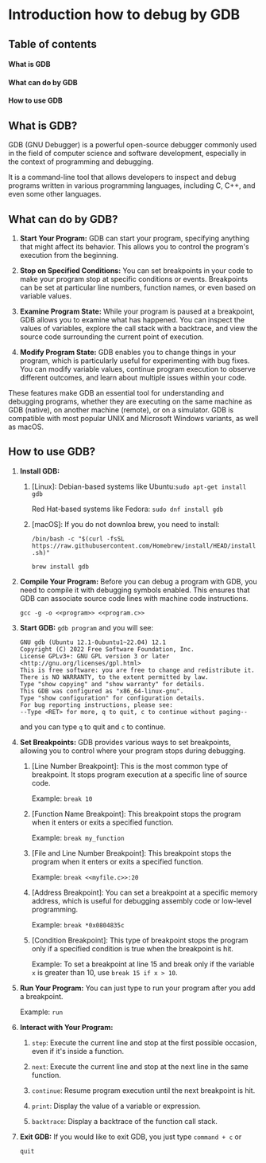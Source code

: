 # Introduction how to debug by GDB

## Table of contents

#### What is GDB
#### What can do by GDB
#### How to use GDB


## What is GDB?
GDB (GNU Debugger) is a powerful open-source debugger commonly used in the field of computer science and software development, especially in the context of programming and debugging. 

It is a command-line tool that allows developers to inspect and debug programs written in various programming languages, including C, C++, and even some other languages.


## What can do by GDB?

1. **Start Your Program:**
    GDB can start your program, specifying anything that might affect its behavior. This allows you to control the program's execution from the beginning.

2. **Stop on Specified Conditions:**
    You can set breakpoints in your code to make your program stop at specific conditions or events. Breakpoints can be set at particular line numbers, function names, or even based on variable values.

2. **Examine Program State:**
    While your program is paused at a breakpoint, GDB allows you to examine what has happened. You can inspect the values of variables, explore the call stack with a backtrace, and view the source code surrounding the current point of execution.

3. **Modify Program State:**
    GDB enables you to change things in your program, which is particularly useful for experimenting with bug fixes. You can modify variable values, continue program execution to observe different outcomes, and learn about multiple issues within your code.

These features make GDB an essential tool for understanding and debugging programs, whether they are executing on the same machine as GDB (native), on another machine (remote), or on a simulator. GDB is compatible with most popular UNIX and Microsoft Windows variants, as well as macOS.



## How to use GDB?

1. **Install GDB:**
    1. [Linux]: 
        Debian-based systems like Ubuntu:`sudo apt-get install gdb`

        Red Hat-based systems like Fedora: `sudo dnf install gdb`

    2. [macOS]: 
        If you do not downloa brew, you need to install:
        
        `/bin/bash -c "$(curl -fsSL https://raw.githubusercontent.com/Homebrew/install/HEAD/install.sh)"`

        `brew install gdb`

2. **Compile Your Program:**
    Before you can debug a program with GDB, you need to compile it with debugging symbols enabled. This ensures that GDB can associate source code lines with machine code instructions.

    `gcc -g -o <<program>> <<program.c>>`

3. **Start GDB:**
    `gdb program` and you will see:

    ```
    GNU gdb (Ubuntu 12.1-0ubuntu1~22.04) 12.1
    Copyright (C) 2022 Free Software Foundation, Inc.
    License GPLv3+: GNU GPL version 3 or later <http://gnu.org/licenses/gpl.html>
    This is free software: you are free to change and redistribute it.
    There is NO WARRANTY, to the extent permitted by law.
    Type "show copying" and "show warranty" for details.
    This GDB was configured as "x86_64-linux-gnu".
    Type "show configuration" for configuration details.
    For bug reporting instructions, please see:
    --Type <RET> for more, q to quit, c to continue without paging--
    ```

    and you can type `q` to quit and `c` to continue.

5. **Set Breakpoints:**
    GDB provides various ways to set breakpoints, allowing you to control where your program stops during debugging. 

    1. [Line Number Breakpoint]: 
        This is the most common type of breakpoint. It stops program execution at a specific line of source code.
        
        Example: `break 10`

    2. [Function Name Breakpoint]: 
        This breakpoint stops the program when it enters or exits a specified function.
        
        Example: `break my_function`

    3. [File and Line Number Breakpoint]: 
        This breakpoint stops the program when it enters or exits a specified function.
        
        Example: `break <<myfile.c>>:20`

    4. [Address Breakpoint]: 
        You can set a breakpoint at a specific memory address, which is useful for debugging assembly code or low-level programming.
        
        Example: `break *0x0804835c`

    5. [Condition Breakpoint]: 
         This type of breakpoint stops the program only if a specified condition is true when the breakpoint is hit.
         
         Example: To set a breakpoint at line 15 and break only if the variable `x` is greater than 10, use `break 15 if x > 10`.

6. **Run Your Program:**
    You can just type to run your program after you add a breakpoint.

    Example: `run`

7. **Interact with Your Program:**
    1. `step`: Execute the current line and stop at the first possible occasion, even if it's inside a function.

    2. `next`: Execute the current line and stop at the next line in the same function.

    3. `continue`: Resume program execution until the next breakpoint is hit.

    4. `print`: Display the value of a variable or expression.

    5. `backtrace`: Display a backtrace of the function call stack.

8. **Exit GDB:**
    If you would like to exit GDB, you just type `command + c` or 
    
    `quit`

